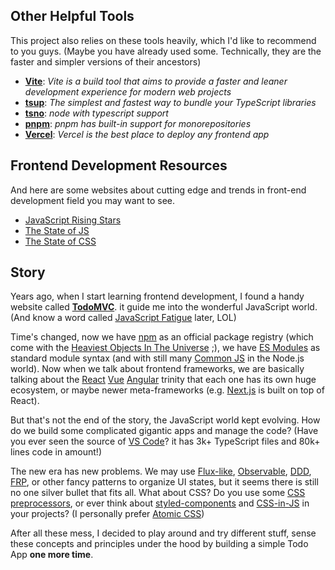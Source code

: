 ## Other Helpful Tools

This project also relies on these tools heavily, which I'd like to recommend to you guys. (Maybe you have already used some. Technically, they are the faster and simpler versions of their ancestors)

- [**Vite**](https://vitejs.dev/): <i>Vite is a build tool that aims to provide a faster and leaner development experience for modern web projects</i>
- [**tsup**](https://github.com/egoist/tsup): <i>The simplest and fastest way to bundle your TypeScript libraries</i>
- [**tsno**](https://github.com/egoist/tsno): <i>node with typescript support</i>
- [**pnpm**](https://pnpm.io/): <i>pnpm has built-in support for monorepositories</i>
- [**Vercel**](https://vercel.com/): <i>Vercel is the best place to deploy any frontend app</i>

## Frontend Development Resources

And here are some websites about cutting edge and trends in front-end development field you may want to see.

- [JavaScript Rising Stars](https://risingstars.js.org/)
- [The State of JS](https://stateofjs.com/)
- [The State of CSS](https://stateofcss.com/)

## Story

Years ago, when I start learning frontend development, I found a handy website called
[**TodoMVC**](https://todomvc.com/). it guide me into the wonderful JavaScript world. (And know a word called [JavaScript Fatigue](https://lucasfcosta.com/2017/07/17/The-Ultimate-Guide-to-JavaScript-Fatigue.html) later, LOL)

Time's changed, now we have [npm](https://www.npmjs.com/) as an official package registry (which come with the [Heaviest Objects In The Universe](https://www.reddit.com/r/ProgrammerHumor/comments/6s0wov/heaviest_objects_in_the_universe/) ;), we have [ES Modules](https://developer.mozilla.org/en-US/docs/Web/JavaScript/Reference/Statements/import) as standard module syntax (and with still many [Common JS](https://nodejs.org/api/modules.html#modules-commonjs-modules) in the Node.js world). Now when we talk about frontend frameworks, we are basically talking about the [React](https://reactjs.org/) [Vue](https://vuejs.org/) [Angular](https://angular.io/) trinity that each one has its own huge ecosystem, or maybe newer meta-frameworks (e.g. [Next.js](https://nextjs.org/) is built on top of React).

But that's not the end of the story, the JavaScript world kept evolving. How do we build some complicated gigantic apps and manage the code? (Have you ever seen the source of [VS Code](https://github.com/microsoft/vscode)? it has 3k+ TypeScript files and 80k+ lines code in
amount!)

The new era has new problems. We may use [Flux-like](https://facebook.github.io/flux/), [Observable](https://angular.io/guide/observables), [DDD](https://en.wikipedia.org/wiki/Domain-driven_design), [FRP](https://en.wikipedia.org/wiki/Functional_reactive_programming), or other fancy patterns to organize UI states, but it seems there is still no one silver bullet that fits all. What about CSS? Do you use some [CSS preprocessors](https://developer.mozilla.org/en-US/docs/Glossary/CSS_preprocessor), or ever think about [styled-components](https://styled-components.com/) and [CSS-in-JS](https://css-tricks.com/a-thorough-analysis-of-css-in-js/) in your projects? (I personally prefer [Atomic CSS](https://antfu.me/posts/reimagine-atomic-css))

After all these mess, I decided to play around and try different stuff, sense these concepts and principles under the hood by building a simple Todo App **one more time**.
